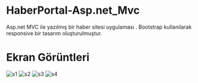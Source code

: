 # HaberPortal-Asp.net_Mvc

 Asp.net MVC ile yazılmış bir haber sitesi uygulaması . Bootstrap kullanılarak responsive bir tasarım oluşturulmuştur.

# Ekran Görüntleri
![s1](https://i.ibb.co/FqCs84y/1.jpg)
![s2](https://i.ibb.co/QQ8rZvL/2.jpg)
![s3](https://i.ibb.co/7gNCy40/3.jpg)
![s4](https://i.ibb.co/HD8rTyv/4.jpg)
